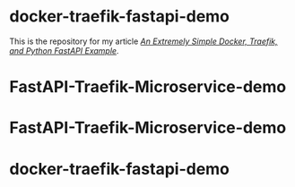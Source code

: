 # docker-traefik-fastapi-demo

This is the repository for my article [*An Extremely Simple Docker, Traefik, and Python FastAPI Example*](https://kleiber.me/blog/2021/03/23/simple-docker-traefik-python-fastapi-example/).
# FastAPI-Traefik-Microservice-demo
# FastAPI-Traefik-Microservice-demo
# docker-traefik-fastapi-demo
